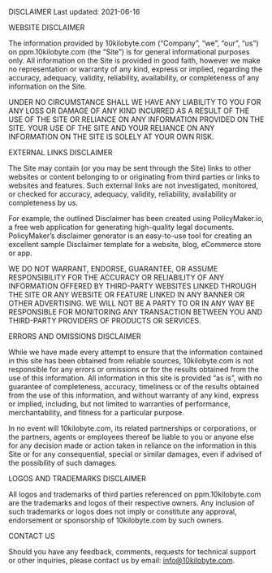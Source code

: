 [//]: # (made using https://policymaker.io/)

DISCLAIMER
Last updated: 2021-06-16

WEBSITE DISCLAIMER

The information provided by 10kilobyte.com (“Company”, “we”, “our”, “us”) on ppm.10kilobyte.com (the “Site”) is for general informational purposes only. All information on the Site is provided in good faith, however we make no representation or warranty of any kind, express or implied, regarding the accuracy, adequacy, validity, reliability, availability, or completeness of any information on the Site.

UNDER NO CIRCUMSTANCE SHALL WE HAVE ANY LIABILITY TO YOU FOR ANY LOSS OR DAMAGE OF ANY KIND INCURRED AS A RESULT OF THE USE OF THE SITE OR RELIANCE ON ANY INFORMATION PROVIDED ON THE SITE. YOUR USE OF THE SITE AND YOUR RELIANCE ON ANY INFORMATION ON THE SITE IS SOLELY AT YOUR OWN RISK.

EXTERNAL LINKS DISCLAIMER

The Site may contain (or you may be sent through the Site) links to other websites or content belonging to or originating from third parties or links to websites and features. Such external links are not investigated, monitored, or checked for accuracy, adequacy, validity, reliability, availability or completeness by us.

For example, the outlined Disclaimer has been created using PolicyMaker.io, a free web application for generating high-quality legal documents. PolicyMaker’s disclaimer generator is an easy-to-use tool for creating an excellent sample Disclaimer template for a website, blog, eCommerce store or app.

WE DO NOT WARRANT, ENDORSE, GUARANTEE, OR ASSUME RESPONSIBILITY FOR THE ACCURACY OR RELIABILITY OF ANY INFORMATION OFFERED BY THIRD-PARTY WEBSITES LINKED THROUGH THE SITE OR ANY WEBSITE OR FEATURE LINKED IN ANY BANNER OR OTHER ADVERTISING. WE WILL NOT BE A PARTY TO OR IN ANY WAY BE RESPONSIBLE FOR MONITORING ANY TRANSACTION BETWEEN YOU AND THIRD-PARTY PROVIDERS OF PRODUCTS OR SERVICES.

ERRORS AND OMISSIONS DISCLAIMER

While we have made every attempt to ensure that the information contained in this site has been obtained from reliable sources, 10kilobyte.com is not responsible for any errors or omissions or for the results obtained from the use of this information. All information in this site is provided “as is”, with no guarantee of completeness, accuracy, timeliness or of the results obtained from the use of this information, and without warranty of any kind, express or implied, including, but not limited to warranties of performance, merchantability, and fitness for a particular purpose.

In no event will 10kilobyte.com, its related partnerships or corporations, or the partners, agents or employees thereof be liable to you or anyone else for any decision made or action taken in reliance on the information in this Site or for any consequential, special or similar damages, even if advised of the possibility of such damages.

LOGOS AND TRADEMARKS DISCLAIMER

All logos and trademarks of third parties referenced on ppm.10kilobyte.com are the trademarks and logos of their respective owners. Any inclusion of such trademarks or logos does not imply or constitute any approval, endorsement or sponsorship of 10kilobyte.com by such owners.

CONTACT US

Should you have any feedback, comments, requests for technical support or other inquiries, please contact us by email: info@10kilobyte.com.
